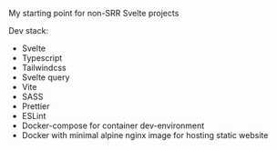 My starting point for non-SRR Svelte projects

Dev stack:

- Svelte
- Typescript
- Tailwindcss
- Svelte query 
- Vite
- SASS
- Prettier
- ESLint
- Docker-compose for container dev-environment
- Docker with minimal alpine nginx image for hosting static website
